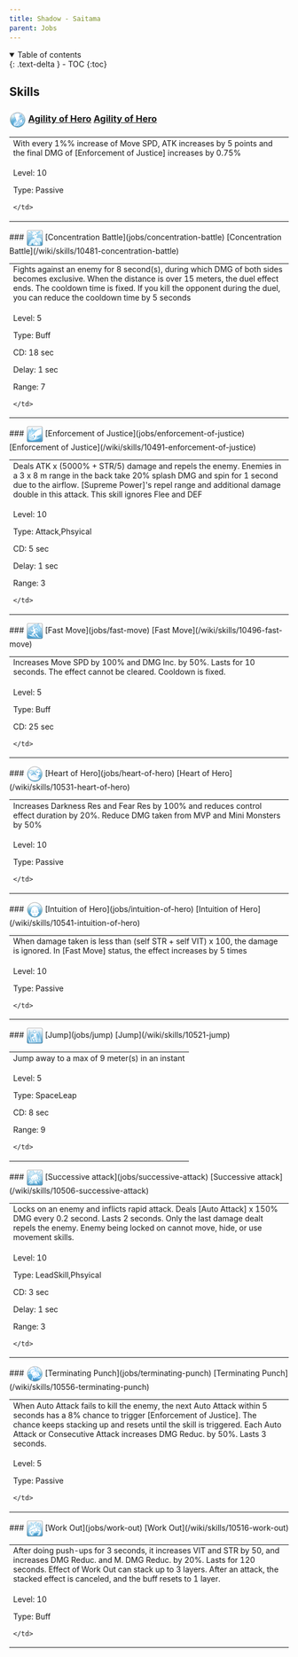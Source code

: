 ```yaml
---
title: Shadow - Saitama 
parent: Jobs
---
```


<details open markdown="block">
<summary>
  Table of contents
</summary>
{: .text-delta }
- TOC
{:toc}
</details>

## Skills

### <img src="/assets/images/skills/skill_2570001.png" width="30" height="30" style="vertical-align: middle"> [Agility of Hero](jobs/agility-of-hero) [Agility of Hero](/wiki/skills/10551-agility-of-hero)
<table>
<tbody>
  <tr>
    <td>With every 1%% increase of Move SPD, ATK increases by 5 points and the final DMG of [Enforcement of Justice] increases by 0.75%</td>
  </tr>
  <tr>
    <td>
              <p class="label label-yellow fs-1">Level: 10</p>
              <p class="label label-yellow fs-1">Type: Passive</p>
      
    </td>
  </tr>
</tbody>
</table>
### <img src="/assets/images/skills/skill_2562001.png" width="30" height="30" style="vertical-align: middle"> [Concentration Battle](jobs/concentration-battle) [Concentration Battle](/wiki/skills/10481-concentration-battle)
<table>
<tbody>
  <tr>
    <td>Fights against an enemy for 8 second(s), during which DMG of both sides becomes exclusive. When the distance is over 15 meters, the duel effect ends. The cooldown time is fixed. If you kill the opponent during the duel, you can reduce the cooldown time by 5 seconds</td>
  </tr>
  <tr>
    <td>
              <p class="label label-yellow fs-1">Level: 5</p>
              <p class="label label-yellow fs-1">Type: Buff</p>
              <p class="label label-yellow fs-1">CD: 18 sec</p>
              <p class="label label-yellow fs-1">Delay: 1 sec</p>
              <p class="label label-yellow fs-1">Range: 7</p>
      
    </td>
  </tr>
</tbody>
</table>
### <img src="/assets/images/skills/skill_2563001.png" width="30" height="30" style="vertical-align: middle"> [Enforcement of Justice](jobs/enforcement-of-justice) [Enforcement of Justice](/wiki/skills/10491-enforcement-of-justice)
<table>
<tbody>
  <tr>
    <td>Deals ATK x (5000% + STR/5) damage and repels the enemy. Enemies in a 3 x 8 m range in the back take 20% splash DMG and spin for 1 second due to the airflow. [Supreme Power]'s repel range and additional damage double in this attack. This skill ignores Flee and DEF</td>
  </tr>
  <tr>
    <td>
              <p class="label label-yellow fs-1">Level: 10</p>
              <p class="label label-yellow fs-1">Type: Attack,Phsyical</p>
              <p class="label label-yellow fs-1">CD: 5 sec</p>
              <p class="label label-yellow fs-1">Delay: 1 sec</p>
              <p class="label label-yellow fs-1">Range: 3</p>
      
    </td>
  </tr>
</tbody>
</table>
### <img src="/assets/images/skills/skill_2564001.png" width="30" height="30" style="vertical-align: middle"> [Fast Move](jobs/fast-move) [Fast Move](/wiki/skills/10496-fast-move)
<table>
<tbody>
  <tr>
    <td>Increases Move SPD by 100% and DMG Inc. by 50%. Lasts for 10 seconds. The effect cannot be cleared. Cooldown is fixed.</td>
  </tr>
  <tr>
    <td>
              <p class="label label-yellow fs-1">Level: 5</p>
              <p class="label label-yellow fs-1">Type: Buff</p>
              <p class="label label-yellow fs-1">CD: 25 sec</p>
      
    </td>
  </tr>
</tbody>
</table>
### <img src="/assets/images/skills/skill_2568001.png" width="30" height="30" style="vertical-align: middle"> [Heart of Hero](jobs/heart-of-hero) [Heart of Hero](/wiki/skills/10531-heart-of-hero)
<table>
<tbody>
  <tr>
    <td>Increases Darkness Res and Fear Res by 100% and reduces control effect duration by 20%. Reduce DMG taken from MVP and Mini Monsters by 50%</td>
  </tr>
  <tr>
    <td>
              <p class="label label-yellow fs-1">Level: 10</p>
              <p class="label label-yellow fs-1">Type: Passive</p>
      
    </td>
  </tr>
</tbody>
</table>
### <img src="/assets/images/skills/skill_2569001.png" width="30" height="30" style="vertical-align: middle"> [Intuition of Hero](jobs/intuition-of-hero) [Intuition of Hero](/wiki/skills/10541-intuition-of-hero)
<table>
<tbody>
  <tr>
    <td>When damage taken is less than (self STR + self VIT) x 100, the damage is ignored. In [Fast Move] status, the effect increases by 5 times</td>
  </tr>
  <tr>
    <td>
              <p class="label label-yellow fs-1">Level: 10</p>
              <p class="label label-yellow fs-1">Type: Passive</p>
      
    </td>
  </tr>
</tbody>
</table>
### <img src="/assets/images/skills/skill_2567001.png" width="30" height="30" style="vertical-align: middle"> [Jump](jobs/jump) [Jump](/wiki/skills/10521-jump)
<table>
<tbody>
  <tr>
    <td>Jump away to a max of 9 meter(s) in an instant</td>
  </tr>
  <tr>
    <td>
              <p class="label label-yellow fs-1">Level: 5</p>
              <p class="label label-yellow fs-1">Type: SpaceLeap</p>
              <p class="label label-yellow fs-1">CD: 8 sec</p>
              <p class="label label-yellow fs-1">Range: 9</p>
      
    </td>
  </tr>
</tbody>
</table>
### <img src="/assets/images/skills/skill_2565001.png" width="30" height="30" style="vertical-align: middle"> [Successive attack](jobs/successive-attack) [Successive attack](/wiki/skills/10506-successive-attack)
<table>
<tbody>
  <tr>
    <td>Locks on an enemy and inflicts rapid attack. Deals [Auto Attack] x 150% DMG every 0.2 second. Lasts 2 seconds. Only the last damage dealt repels the enemy. Enemy being locked on cannot move, hide, or use movement skills.</td>
  </tr>
  <tr>
    <td>
              <p class="label label-yellow fs-1">Level: 10</p>
              <p class="label label-yellow fs-1">Type: LeadSkill,Phsyical</p>
              <p class="label label-yellow fs-1">CD: 3 sec</p>
              <p class="label label-yellow fs-1">Delay: 1 sec</p>
              <p class="label label-yellow fs-1">Range: 3</p>
      
    </td>
  </tr>
</tbody>
</table>
### <img src="/assets/images/skills/skill_2571001.png" width="30" height="30" style="vertical-align: middle"> [Terminating Punch](jobs/terminating-punch) [Terminating Punch](/wiki/skills/10556-terminating-punch)
<table>
<tbody>
  <tr>
    <td>When Auto Attack fails to kill the enemy, the next Auto Attack within 5 seconds has a 8% chance to trigger [Enforcement of Justice]. The chance keeps stacking up and resets until the skill is triggered. Each Auto Attack or Consecutive Attack increases DMG Reduc. by 50%. Lasts 3 seconds.</td>
  </tr>
  <tr>
    <td>
              <p class="label label-yellow fs-1">Level: 5</p>
              <p class="label label-yellow fs-1">Type: Passive</p>
      
    </td>
  </tr>
</tbody>
</table>
### <img src="/assets/images/skills/skill_2566001.png" width="30" height="30" style="vertical-align: middle"> [Work Out](jobs/work-out) [Work Out](/wiki/skills/10516-work-out)
<table>
<tbody>
  <tr>
    <td>After doing push-ups for 3 seconds, it increases VIT and STR by 50, and increases DMG Reduc. and M. DMG Reduc. by 20%. Lasts for 120 seconds. Effect of Work Out can stack up to 3 layers. After an attack, the stacked effect is canceled, and the buff resets to 1 layer.</td>
  </tr>
  <tr>
    <td>
              <p class="label label-yellow fs-1">Level: 10</p>
              <p class="label label-yellow fs-1">Type: Buff</p>
      
    </td>
  </tr>
</tbody>
</table>

